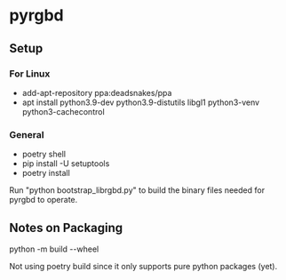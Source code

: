 # pyrgbd

## Setup

### For Linux

- add-apt-repository ppa:deadsnakes/ppa
- apt install python3.9-dev python3.9-distutils libgl1 python3-venv python3-cachecontrol

### General

- poetry shell
- pip install -U setuptools
- poetry install

Run "python bootstrap_librgbd.py" to build the binary files needed for pyrgbd to operate.

## Notes on Packaging

python -m build --wheel

Not using poetry build since it only supports pure python packages (yet).
